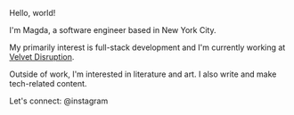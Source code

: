 Hello, world! 

I'm Magda, a software engineer based in New York City.

My primarily interest is full-stack development and I'm currently working at [Velvet Disruption](https://velvetdisruption.com).

Outside of work, I'm interested in literature and art. I also write and make tech-related content.

Let's connect:
@instagram

